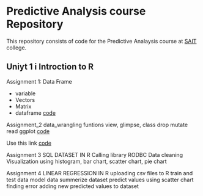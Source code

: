 # Predictive Analysis course Repository
This repository consists of code for the Predictive Analaysis course at [SAIT](https://www.sait.ca/) college.

## Uniyt 1 i Introction to R

Assignment 1: Data Frame
- variable
- Vectors
- Matrix
- dataframe
[code](https://github.com/Ubanwani/Rcode_Uba/blob/main/dframe.R)

Assignment_2 data_wrangling
funtions
view, glimpse, class
drop
mutate
read
ggplot
[code](https://github.com/Ubanwani/Rcode_Uba/blob/main/ASSIGNMENT2_DATA_WRANGLING.R)

Use this link
[code](https://github.com/Ubanwani/Rcode_Uba/blob/main/ASSIGNMENT2_DATA_WRANGLING.R)

Assignment 3 SQL DATASET IN R
Calling library RODBC
Data cleaning
Visualization using
 histogram, bar chart, scatter chart, pie chart


 Assignment 4 LINEAR REGRESSION IN R
 uploading csv files to R
 train and test data
 model data
 summerize dataset
 predict values using scatter chart
 finding error 
 adding new predicted values to dataset
 
